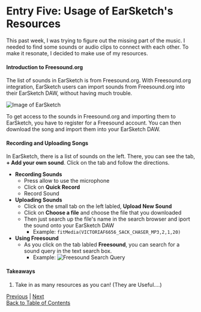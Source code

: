 # Entry Five: Usage of EarSketch's Resources
This past week, I was trying to figure out the missing part of the music. I needed to find some sounds
or audio clips to connect with each other. To make it resonate, I decided to make use of my resources.

#### Introduction to Freesound.org
The list of sounds in EarSketch is from Freesound.org. With Freesound.org integration, EarSketch users
can import sounds from Freesound.org into their EarSketch DAW, without having much trouble.

![Image of EarSketch](freesound.org.png)

To get access to the sounds in Freesound.org and importing them to EarSketch, you have to register for a
Freesound account. You can then download the song and import them into your EarSketch DAW.

#### Recording and Uploading Songs
In EarSketch, there is a list of sounds on the left. There, you can see the tab, **+ Add your own sound**.
Click on the tab and follow the directions.

+ **Recording Sounds**
    + Press allow to use the microphone
    + Click on **Quick Record**
    + Record Sound
+ **Uploading Sounds**
    + Click on the small tab on the left labled, **Upload New Sound**
    + Click on **Choose a file** and choose the file that you downloaded
    + Then just search up the file's name in the search browser and iport the sound onto your EarSketch DAW
        + Example: ```fitMedia(VICTORIAF6656_SACK_CHASER_MP3,2,1,20)```
+ **Using Freesound**
    + As you click on the tab labled **Freesound**, you can search for a sound query in the text search box.
        + Example: ![Freesound Search Query](search_sound_query.png)

#### Takeaways
1. Take in as many resources as you can! (They are Useful....)

[Previous](entry04.md) | [Next](entry06.md) <br>
[Back to Table of Contents](https://github.com/victoriaf6656/independent-study)